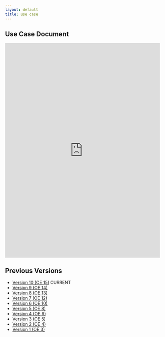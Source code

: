 ```yaml
---
layout: default
title: use case
---
```


## Use Case Document

<iframe src="https://docs.google.com/document/d/e/2PACX-1vQTa14B39_LMr-cLI7fuwUJkLYCNdKeQwUD3r6It1c3XD9NAxFUVZKAKwqP7MjHwg/pub?embedded=true" style="width: 100%;height: 700px;border: none;"></iframe>

## Previous Versions

- [Version 10 (OE 15)](https://docs.google.com/document/d/e/2PACX-1vQTa14B39_LMr-cLI7fuwUJkLYCNdKeQwUD3r6It1c3XD9NAxFUVZKAKwqP7MjHwg/pub) CURRENT
- [Version 9 (OE 14)](https://docs.google.com/document/d/e/2PACX-1vTKCG8VV2k2iKRrTFe0edCQOW1tesMtMTjqswUVInWTvvK2Ntm_RPtwkhECwc9D7Q/pub)
- [Version 8 (OE 13)](https://docs.google.com/document/d/e/2PACX-1vRT4LZ98KZIauqfCfR92Fo8fyPC1XaoHUgaJxGtfXMILllyC9sWU7sTpSKHpXbL6Q/pub)
- [Version 7 (OE 12)](https://docs.google.com/document/d/e/2PACX-1vQmp9z2kZzc8exMiONkRynBHpT4CQ1Jzr70PcYHPggBXrvBiSJe7M078M75pGt7Vw/pub)
- [Version 6 (OE 10)](https://docs.google.com/document/d/e/2PACX-1vRwXLughYpzSOUWlNQVv8fg2K8hiTOdewBBW6XzGm9z9VDEFdAFRYCRzedmeGtNQA/pub)
- [Version 5 (OE 8)](https://docs.google.com/document/d/e/2PACX-1vSLqWNLEEDhka4fuBCKSO-2LKCjjVXtEp8EUbh0e_u-TGn3ZUb8DOjEjCc8aSVrvQ/pub)
- [Version 4 (OE 6)](https://docs.google.com/document/d/e/2PACX-1vS7WwATf0Iz1BUQRwuUGN3tTwEicY4yl44qjMSdCSyM1NKiyqyUJLghOviAF0VBPg/pub)
- [Version 3 (OE 5)](https://docs.google.com/document/d/e/2PACX-1vRrmE3P95z7NPwsNoZyo7npUXlI9G-k1gKn5uwexFwy9TZrDuvf3clF8u09JA_ffg/pub)
- [Version 2 (OE 4)](https://docs.google.com/document/d/e/2PACX-1vTWQXyePdpuHnZ6KeEaQTU67evxZv4lMyoISUPffL86d5hg8jfcjEv5gjrYwuBDTQ/pub)
- [Version 1 (OE 3)](https://docs.google.com/document/d/e/2PACX-1vRZVjxJo8r44AGmRNvP2_2EHVQ-qKI5qaM27opwBUQ_aFmTdLtRiPeC0ZAH-p9s7w/pub)
